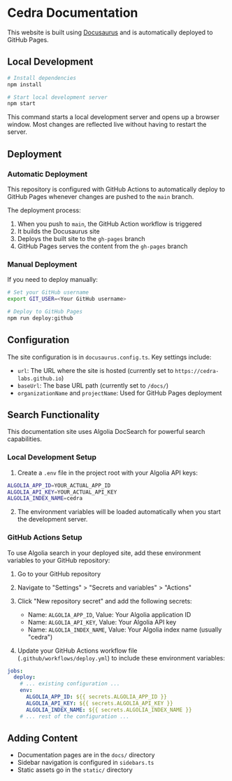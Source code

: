 # Cedra Documentation

This website is built using [Docusaurus](https://docusaurus.io/) and is automatically deployed to GitHub Pages.

## Local Development

```bash
# Install dependencies
npm install

# Start local development server
npm start
```

This command starts a local development server and opens up a browser window. Most changes are reflected live without having to restart the server.

## Deployment

### Automatic Deployment

This repository is configured with GitHub Actions to automatically deploy to GitHub Pages whenever changes are pushed to the `main` branch.

The deployment process:
1. When you push to `main`, the GitHub Action workflow is triggered
2. It builds the Docusaurus site
3. Deploys the built site to the `gh-pages` branch
4. GitHub Pages serves the content from the `gh-pages` branch

### Manual Deployment

If you need to deploy manually:

```bash
# Set your GitHub username
export GIT_USER=<Your GitHub username>

# Deploy to GitHub Pages
npm run deploy:github
```

## Configuration

The site configuration is in `docusaurus.config.ts`. Key settings include:

- `url`: The URL where the site is hosted (currently set to `https://cedra-labs.github.io`)
- `baseUrl`: The base URL path (currently set to `/docs/`)
- `organizationName` and `projectName`: Used for GitHub Pages deployment

## Search Functionality

This documentation site uses Algolia DocSearch for powerful search capabilities.

### Local Development Setup

1. Create a `.env` file in the project root with your Algolia API keys:

```bash
ALGOLIA_APP_ID=YOUR_ACTUAL_APP_ID
ALGOLIA_API_KEY=YOUR_ACTUAL_API_KEY
ALGOLIA_INDEX_NAME=cedra
```

2. The environment variables will be loaded automatically when you start the development server.

### GitHub Actions Setup

To use Algolia search in your deployed site, add these environment variables to your GitHub repository:

1. Go to your GitHub repository
2. Navigate to "Settings" > "Secrets and variables" > "Actions"
3. Click "New repository secret" and add the following secrets:
   - Name: `ALGOLIA_APP_ID`, Value: Your Algolia application ID
   - Name: `ALGOLIA_API_KEY`, Value: Your Algolia API key
   - Name: `ALGOLIA_INDEX_NAME`, Value: Your Algolia index name (usually "cedra")

4. Update your GitHub Actions workflow file (`.github/workflows/deploy.yml`) to include these environment variables:

```yaml
jobs:
  deploy:
    # ... existing configuration ...
    env:
      ALGOLIA_APP_ID: ${{ secrets.ALGOLIA_APP_ID }}
      ALGOLIA_API_KEY: ${{ secrets.ALGOLIA_API_KEY }}
      ALGOLIA_INDEX_NAME: ${{ secrets.ALGOLIA_INDEX_NAME }}
    # ... rest of the configuration ...
```

## Adding Content

- Documentation pages are in the `docs/` directory
- Sidebar navigation is configured in `sidebars.ts`
- Static assets go in the `static/` directory
